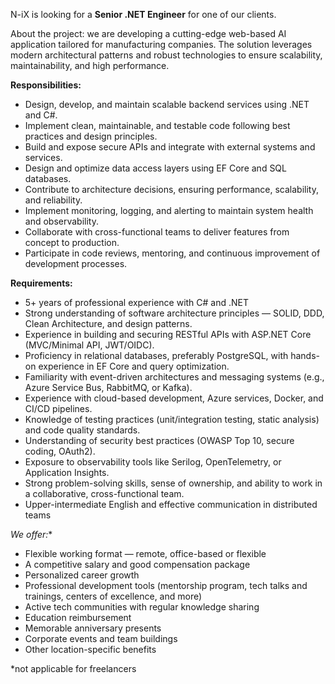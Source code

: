 N-iX is looking for a **Senior .NET Engineer** for one of our clients.

About the project: we are developing a cutting-edge web-based AI application
tailored for manufacturing companies. The solution leverages modern
architectural patterns and robust technologies to ensure scalability,
maintainability, and high performance.  
  

**Responsibilities:**

  * Design, develop, and maintain scalable backend services using .NET and C#.
  * Implement clean, maintainable, and testable code following best practices and design principles.
  * Build and expose secure APIs and integrate with external systems and services.
  * Design and optimize data access layers using EF Core and SQL databases.
  * Contribute to architecture decisions, ensuring performance, scalability, and reliability.
  * Implement monitoring, logging, and alerting to maintain system health and observability.
  * Collaborate with cross-functional teams to deliver features from concept to production.
  * Participate in code reviews, mentoring, and continuous improvement of development processes.

**Requirements:**

  * 5+ years of professional experience with C# and .NET
  * Strong understanding of software architecture principles — SOLID, DDD, Clean Architecture, and design patterns.
  * Experience in building and securing RESTful APIs with ASP.NET Core (MVC/Minimal API, JWT/OIDC).
  * Proficiency in relational databases, preferably PostgreSQL, with hands-on experience in EF Core and query optimization.
  * Familiarity with event-driven architectures and messaging systems (e.g., Azure Service Bus, RabbitMQ, or Kafka).
  * Experience with cloud-based development, Azure services, Docker, and CI/CD pipelines.
  * Knowledge of testing practices (unit/integration testing, static analysis) and code quality standards.
  * Understanding of security best practices (OWASP Top 10, secure coding, OAuth2).
  * Exposure to observability tools like Serilog, OpenTelemetry, or Application Insights.
  * Strong problem-solving skills, sense of ownership, and ability to work in a collaborative, cross-functional team.
  * Upper-intermediate English and effective communication in distributed teams

**We offer*:**

  * Flexible working format — remote, office-based or flexible
  * A competitive salary and good compensation package
  * Personalized career growth
  * Professional development tools (mentorship program, tech talks and trainings, centers of excellence, and more)
  * Active tech communities with regular knowledge sharing
  * Education reimbursement
  * Memorable anniversary presents
  * Corporate events and team buildings
  * Other location-specific benefits

*not applicable for freelancers